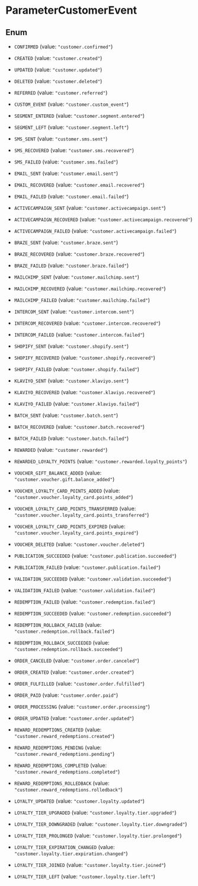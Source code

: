 

# ParameterCustomerEvent

## Enum


* `CONFIRMED` (value: `"customer.confirmed"`)

* `CREATED` (value: `"customer.created"`)

* `UPDATED` (value: `"customer.updated"`)

* `DELETED` (value: `"customer.deleted"`)

* `REFERRED` (value: `"customer.referred"`)

* `CUSTOM_EVENT` (value: `"customer.custom_event"`)

* `SEGMENT_ENTERED` (value: `"customer.segment.entered"`)

* `SEGMENT_LEFT` (value: `"customer.segment.left"`)

* `SMS_SENT` (value: `"customer.sms.sent"`)

* `SMS_RECOVERED` (value: `"customer.sms.recovered"`)

* `SMS_FAILED` (value: `"customer.sms.failed"`)

* `EMAIL_SENT` (value: `"customer.email.sent"`)

* `EMAIL_RECOVERED` (value: `"customer.email.recovered"`)

* `EMAIL_FAILED` (value: `"customer.email.failed"`)

* `ACTIVECAMPAIGN_SENT` (value: `"customer.activecampaign.sent"`)

* `ACTIVECAMPAIGN_RECOVERED` (value: `"customer.activecampaign.recovered"`)

* `ACTIVECAMPAIGN_FAILED` (value: `"customer.activecampaign.failed"`)

* `BRAZE_SENT` (value: `"customer.braze.sent"`)

* `BRAZE_RECOVERED` (value: `"customer.braze.recovered"`)

* `BRAZE_FAILED` (value: `"customer.braze.failed"`)

* `MAILCHIMP_SENT` (value: `"customer.mailchimp.sent"`)

* `MAILCHIMP_RECOVERED` (value: `"customer.mailchimp.recovered"`)

* `MAILCHIMP_FAILED` (value: `"customer.mailchimp.failed"`)

* `INTERCOM_SENT` (value: `"customer.intercom.sent"`)

* `INTERCOM_RECOVERED` (value: `"customer.intercom.recovered"`)

* `INTERCOM_FAILED` (value: `"customer.intercom.failed"`)

* `SHOPIFY_SENT` (value: `"customer.shopify.sent"`)

* `SHOPIFY_RECOVERED` (value: `"customer.shopify.recovered"`)

* `SHOPIFY_FAILED` (value: `"customer.shopify.failed"`)

* `KLAVIYO_SENT` (value: `"customer.klaviyo.sent"`)

* `KLAVIYO_RECOVERED` (value: `"customer.klaviyo.recovered"`)

* `KLAVIYO_FAILED` (value: `"customer.klaviyo.failed"`)

* `BATCH_SENT` (value: `"customer.batch.sent"`)

* `BATCH_RECOVERED` (value: `"customer.batch.recovered"`)

* `BATCH_FAILED` (value: `"customer.batch.failed"`)

* `REWARDED` (value: `"customer.rewarded"`)

* `REWARDED_LOYALTY_POINTS` (value: `"customer.rewarded.loyalty_points"`)

* `VOUCHER_GIFT_BALANCE_ADDED` (value: `"customer.voucher.gift.balance_added"`)

* `VOUCHER_LOYALTY_CARD_POINTS_ADDED` (value: `"customer.voucher.loyalty_card.points_added"`)

* `VOUCHER_LOYALTY_CARD_POINTS_TRANSFERRED` (value: `"customer.voucher.loyalty_card.points_transferred"`)

* `VOUCHER_LOYALTY_CARD_POINTS_EXPIRED` (value: `"customer.voucher.loyalty_card.points_expired"`)

* `VOUCHER_DELETED` (value: `"customer.voucher.deleted"`)

* `PUBLICATION_SUCCEEDED` (value: `"customer.publication.succeeded"`)

* `PUBLICATION_FAILED` (value: `"customer.publication.failed"`)

* `VALIDATION_SUCCEEDED` (value: `"customer.validation.succeeded"`)

* `VALIDATION_FAILED` (value: `"customer.validation.failed"`)

* `REDEMPTION_FAILED` (value: `"customer.redemption.failed"`)

* `REDEMPTION_SUCCEEDED` (value: `"customer.redemption.succeeded"`)

* `REDEMPTION_ROLLBACK_FAILED` (value: `"customer.redemption.rollback.failed"`)

* `REDEMPTION_ROLLBACK_SUCCEEDED` (value: `"customer.redemption.rollback.succeeded"`)

* `ORDER_CANCELED` (value: `"customer.order.canceled"`)

* `ORDER_CREATED` (value: `"customer.order.created"`)

* `ORDER_FULFILLED` (value: `"customer.order.fulfilled"`)

* `ORDER_PAID` (value: `"customer.order.paid"`)

* `ORDER_PROCESSING` (value: `"customer.order.processing"`)

* `ORDER_UPDATED` (value: `"customer.order.updated"`)

* `REWARD_REDEMPTIONS_CREATED` (value: `"customer.reward_redemptions.created"`)

* `REWARD_REDEMPTIONS_PENDING` (value: `"customer.reward_redemptions.pending"`)

* `REWARD_REDEMPTIONS_COMPLETED` (value: `"customer.reward_redemptions.completed"`)

* `REWARD_REDEMPTIONS_ROLLEDBACK` (value: `"customer.reward_redemptions.rolledback"`)

* `LOYALTY_UPDATED` (value: `"customer.loyalty.updated"`)

* `LOYALTY_TIER_UPGRADED` (value: `"customer.loyalty.tier.upgraded"`)

* `LOYALTY_TIER_DOWNGRADED` (value: `"customer.loyalty.tier.downgraded"`)

* `LOYALTY_TIER_PROLONGED` (value: `"customer.loyalty.tier.prolonged"`)

* `LOYALTY_TIER_EXPIRATION_CHANGED` (value: `"customer.loyalty.tier.expiration.changed"`)

* `LOYALTY_TIER_JOINED` (value: `"customer.loyalty.tier.joined"`)

* `LOYALTY_TIER_LEFT` (value: `"customer.loyalty.tier.left"`)



